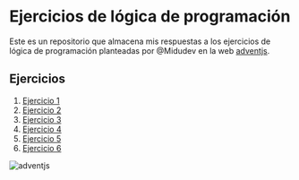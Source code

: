 # Ejercicios de lógica de programación

Este es un repositorio que almacena mis respuestas a los ejercicios de lógica de programación
planteadas por @Midudev en la web [adventjs](https://adventjs.dev/es).

## Ejercicios

1. [Ejercicio 1](./ejercicios/01-regalos-duplicados-ordenados.js)
2. [Ejercicio 2](./ejercicios/02-marcos-nombres.js)
3. [Ejercicio 3](./ejercicios/03-organizar-inventario.js)
4. [Ejercicio 4](./ejercicios/04-creando-arbolitos-de-navidad.js)
5. [Ejercicio 5](./ejercicios/05-emparejando-botas.js)
6. [Ejercicio 6](./ejercicios/06-regalo-dentro-de-la-caja.js)

![adventjs](https://adventjs.dev/logo.webp)